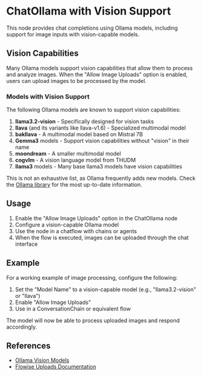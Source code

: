 # ChatOllama with Vision Support

This node provides chat completions using Ollama models, including support for image inputs with vision-capable models.

## Vision Capabilities

Many Ollama models support vision capabilities that allow them to process and analyze images. When the "Allow Image Uploads" option is enabled, users can upload images to be processed by the model.

### Models with Vision Support

The following Ollama models are known to support vision capabilities:

1. **llama3.2-vision** - Specifically designed for vision tasks
2. **llava** (and its variants like llava-v1.6) - Specialized multimodal model
3. **bakllava** - A multimodal model based on Mistral 7B
4. **Gemma3** models - Support vision capabilities without "vision" in their name
5. **moondream** - A smaller multimodal model
6. **cogvlm** - A vision language model from THUDM
7. **llama3** models - Many base llama3 models have vision capabilities

This is not an exhaustive list, as Ollama frequently adds new models. Check the [Ollama library](https://ollama.com/library) for the most up-to-date information.

## Usage

1. Enable the "Allow Image Uploads" option in the ChatOllama node
2. Configure a vision-capable Ollama model
3. Use the node in a chatflow with chains or agents
4. When the flow is executed, images can be uploaded through the chat interface

## Example

For a working example of image processing, configure the following:

1. Set the "Model Name" to a vision-capable model (e.g., "llama3.2-vision" or "llava")
2. Enable "Allow Image Uploads"
3. Use in a ConversationChain or equivalent flow

The model will now be able to process uploaded images and respond accordingly.

## References

- [Ollama Vision Models](https://ollama.com/blog/vision-models)
- [Flowise Uploads Documentation](https://docs.flowiseai.com/using-flowise/uploads)